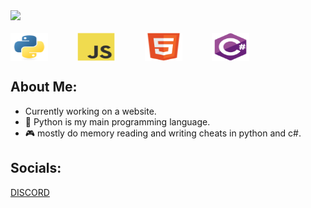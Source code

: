 <a href="https://github.com/JeanExtreme002">
  <img height="200em" src="https://github-readme-stats.vercel.app/api/top-langs/?username=vin-2-real&theme=react&layout=compact&langs_count=8"/>
</a>
<!--
## <a href="https://github.com/JeanExtreme002"><img width="700em" src="https://github-readme-activity-graph.cyclic.app/graph? username=JeanExtreme002&bg_color=20232a&color=58a6ff&line=114a88&point=58a6ff&hide_border=true"/></a> ##
-->

<div style="display: inline_block"><br>
  <img align="center" alt="Python" height="45" width="60" src="https://raw.githubusercontent.com/devicons/devicon/master/icons/python/python-original.svg">
  &nbsp;&nbsp;&nbsp;&nbsp;&nbsp;&nbsp;&nbsp;&nbsp;&nbsp;&nbsp;
  <img align="center" alt="Javascript" height="45" width="60" src="https://raw.githubusercontent.com/devicons/devicon/master/icons/javascript/javascript-original.svg">
  &nbsp;&nbsp;&nbsp;&nbsp;&nbsp;&nbsp;&nbsp;&nbsp;&nbsp;&nbsp;
  <img align="center" alt="HTML" height="45" width="60" src="https://raw.githubusercontent.com/devicons/devicon/master/icons/html5/html5-original.svg">
  &nbsp;&nbsp;&nbsp;&nbsp;&nbsp;&nbsp;&nbsp;&nbsp;&nbsp;&nbsp;
  <img align="center" alt="C#" height="45" width="60" src="https://raw.githubusercontent.com/devicons/devicon/refs/heads/master/icons/csharp/csharp-original.svg">
  &nbsp;&nbsp;&nbsp;&nbsp;&nbsp;&nbsp;&nbsp;&nbsp;&nbsp;&nbsp;
</div>

## About Me:
-  Currently working on a website.
- :snake: Python is my main programming language.
- :video_game: mostly do memory reading and writing cheats in python and c#.


## Socials:
<div>
  <a href="https://discord.gg/invite/" target="_blank">DISCORD</a>
</div>

